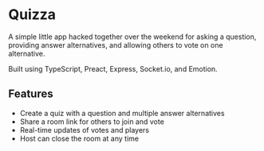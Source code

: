 # Quizza

A simple little app hacked together over the weekend for asking a question, providing answer alternatives, and allowing others to vote on one alternative.

Built using TypeScript, Preact, Express, Socket.io, and Emotion.

## Features

- Create a quiz with a question and multiple answer alternatives
- Share a room link for others to join and vote
- Real-time updates of votes and players
- Host can close the room at any time

